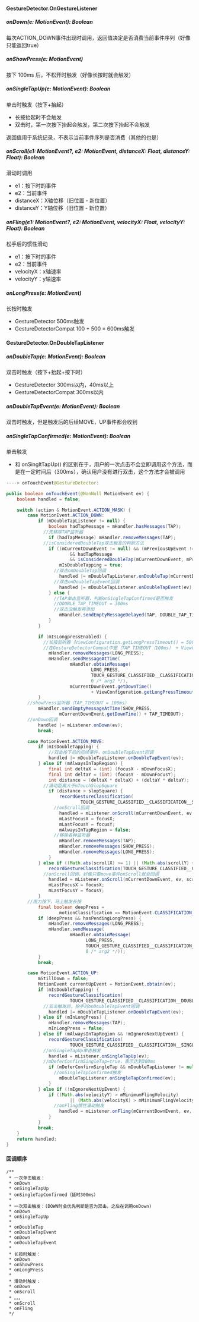 #### GestureDetector.OnGestureListener

##### onDown(e: MotionEvent): Boolean

每次ACTION_DOWN事件出现时调用，返回值决定是否消费当前事件序列（好像只能返回true）

##### onShowPress(e: MotionEvent)

按下 100ms 后，不松开时触发（好像长按时就会触发）

##### onSingleTapUp(e: MotionEvent): Boolean

单击时触发（按下+抬起）

- 长按抬起时不会触发
- 双击时，第一次按下抬起会触发，第二次按下抬起不会触发

返回值用于系统记录，不表示当前事件序列是否消费（其他的也是）

##### onScroll(e1: MotionEvent?, e2: MotionEvent, distanceX: Float, distanceY: Float): Boolean

滑动时调用

- e1：按下时的事件
- e2：当前事件
- distanceX：X轴位移（旧位置 - 新位置）
- distanceY：Y轴位移（旧位置 - 新位置）

##### onFling(e1: MotionEvent?, e2: MotionEvent, velocityX: Float, velocityY: Float): Boolean

松手后的惯性滑动

- e1：按下时的事件
- e2：当前事件
- velocityX：x轴速率
- velocityY：y轴速率

##### onLongPress(e: MotionEvent)

长按时触发

- GestureDetector 500ms触发
- GestureDetectorCompat 100 + 500 = 600ms触发

#### GestureDetector.OnDoubleTapListener

##### onDoubleTap(e: MotionEvent): Boolean

双击时触发（按下+抬起+按下时）

- GestureDetector 300ms以内，40ms以上
- GestureDetectorCompat 300ms以内

##### onDoubleTapEvent(e: MotionEvent): Boolean

双击时触发，但是触发后的后续MOVE，UP事件都会收到

##### onSingleTapConfirmed(e: MotionEvent): Boolean

单击触发

- 和 onSingltTapUp() 的区别在于，⽤户的⼀次点击不会⽴即调⽤这个⽅法，⽽是在⼀定时间后（300ms），确认⽤户没有进⾏双击，这个⽅法才会被调⽤

```java
----> onTouchEvent@GestureDetector:

public boolean onTouchEvent(@NonNull MotionEvent ev) {
    boolean handled = false;

    switch (action & MotionEvent.ACTION_MASK) {
        case MotionEvent.ACTION_DOWN:
            if (mDoubleTapListener != null) {
                boolean hadTapMessage = mHandler.hasMessages(TAP);
              //先移除TAP监听器
                if (hadTapMessage) mHandler.removeMessages(TAP);
              //isConsideredDoubleTap双击触发的判断方法
                if ((mCurrentDownEvent != null) && (mPreviousUpEvent != null)
                        && hadTapMessage
                        && isConsideredDoubleTap(mCurrentDownEvent, mPreviousUpEvent, ev)) {
                    mIsDoubleTapping = true;
                  //双击onDoubleTap回调
                    handled |= mDoubleTapListener.onDoubleTap(mCurrentDownEvent);
                  //双击onDoubleTapEvent回调
                    handled |= mDoubleTapListener.onDoubleTapEvent(ev);
                } else {
                  //TAP单击监听器，判断onSingleTapConfirmed是否触发
                  //DOUBLE_TAP_TIMEOUT = 300ms
                  //双击没触发再添加
                    mHandler.sendEmptyMessageDelayed(TAP, DOUBLE_TAP_TIMEOUT);
                }
            }

            if (mIsLongpressEnabled) {
              //长按监听器（ViewConfiguration.getLongPressTimeout() = 500ms）
              //在GestureDetectorCompat中是（TAP_TIMEOUT（100ms） + ViewConfiguration.getLongPressTimeout()）
                mHandler.removeMessages(LONG_PRESS);
                mHandler.sendMessageAtTime(
                        mHandler.obtainMessage(
                                LONG_PRESS,
                                TOUCH_GESTURE_CLASSIFIED__CLASSIFICATION__LONG_PRESS,
                                0 /* arg2 */),
                        mCurrentDownEvent.getDownTime()
                                + ViewConfiguration.getLongPressTimeout());
            }
        //showPress监听器（TAP_TIMEOUT = 100ms）
            mHandler.sendEmptyMessageAtTime(SHOW_PRESS,
                    mCurrentDownEvent.getDownTime() + TAP_TIMEOUT);
        //onDown回调
            handled |= mListener.onDown(ev);
            break;

        case MotionEvent.ACTION_MOVE:
            if (mIsDoubleTapping) {
                //双击按下后的后续事件，onDoubleTapEvent回调
                handled |= mDoubleTapListener.onDoubleTapEvent(ev);
            } else if (mAlwaysInTapRegion) {
                final int deltaX = (int) (focusX - mDownFocusX);
                final int deltaY = (int) (focusY - mDownFocusY);
                int distance = (deltaX * deltaX) + (deltaY * deltaY);
              //滑动距离大于mTouchSlopSquare
                if (distance > slopSquare) {
                    recordGestureClassification(
                            TOUCH_GESTURE_CLASSIFIED__CLASSIFICATION__SCROLL);
                  //onScroll回调
                    handled = mListener.onScroll(mCurrentDownEvent, ev, scrollX, scrollY);
                    mLastFocusX = focusX;
                    mLastFocusY = focusY;
                    mAlwaysInTapRegion = false;
                  //移除各种监听器
                    mHandler.removeMessages(TAP);
                    mHandler.removeMessages(SHOW_PRESS);
                    mHandler.removeMessages(LONG_PRESS);
                }
            } else if ((Math.abs(scrollX) >= 1) || (Math.abs(scrollY) >= 1)) {
                recordGestureClassification(TOUCH_GESTURE_CLASSIFIED__CLASSIFICATION__SCROLL);
              //onScroll回调，好像只要move事件onScroll就会回调
                handled = mListener.onScroll(mCurrentDownEvent, ev, scrollX, scrollY);
                mLastFocusX = focusX;
                mLastFocusY = focusY;
            }
        //用力按下，马上触发长按
            final boolean deepPress =
                    motionClassification == MotionEvent.CLASSIFICATION_DEEP_PRESS;
            if (deepPress && hasPendingLongPress) {
                mHandler.removeMessages(LONG_PRESS);
                mHandler.sendMessage(
                        mHandler.obtainMessage(
                              LONG_PRESS,
                              TOUCH_GESTURE_CLASSIFIED__CLASSIFICATION__DEEP_PRESS,
                              0 /* arg2 */));
            }
            break;

        case MotionEvent.ACTION_UP:
            mStillDown = false;
            MotionEvent currentUpEvent = MotionEvent.obtain(ev);
            if (mIsDoubleTapping) {
                recordGestureClassification(
                        TOUCH_GESTURE_CLASSIFIED__CLASSIFICATION__DOUBLE_TAP);
              //双击触发后，抬手时onDoubleTapEvent回调
                handled |= mDoubleTapListener.onDoubleTapEvent(ev);
            } else if (mInLongPress) {
                mHandler.removeMessages(TAP);
                mInLongPress = false;
            } else if (mAlwaysInTapRegion && !mIgnoreNextUpEvent) {
                recordGestureClassification(
                        TOUCH_GESTURE_CLASSIFIED__CLASSIFICATION__SINGLE_TAP);
              //onSingleTapUp单击触发
                handled = mListener.onSingleTapUp(ev);
              //mDeferConfirmSingleTap=true，表示达到300ms
                if (mDeferConfirmSingleTap && mDoubleTapListener != null) {
                  //onSingleTapConfirmed触发
                    mDoubleTapListener.onSingleTapConfirmed(ev);
                }
            } else if (!mIgnoreNextUpEvent) {
                if ((Math.abs(velocityY) > mMinimumFlingVelocity)
                        || (Math.abs(velocityX) > mMinimumFlingVelocity)) {
                  //onFling惯性滑动触发
                    handled = mListener.onFling(mCurrentDownEvent, ev, velocityX, velocityY);
                }
            }
            break;
    }
    return handled;
}
```

#### 回调顺序

```
/**
 * 一次单击触发：
 * onDown
 * onSingleTapUp
 * onSingleTapConfirmed（延时300ms）
 *
 * 一次双击触发：(DOWN时会优先判断是否为双击。之后在调用onDown)
 * onDown
 * onSingleTapUp
 *
 * onDoubleTap
 * onDoubleTapEvent
 * onDown
 * onDoubleTapEvent
 *
 * 长按时触发：
 * onDown
 * onShowPress
 * onLongPress
 *
 * 滑动时触发：
 * onDown
 * onScroll
 * 。。。
 * onScroll
 * onFling
 */
```
